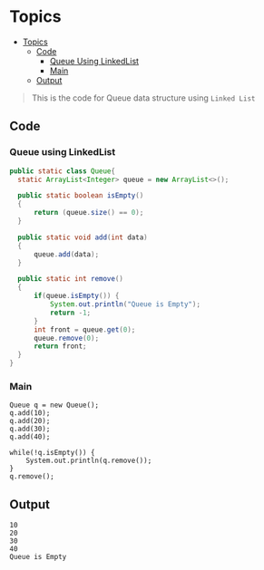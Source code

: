 # Topics
- [Topics](#Topics)
  - [Code](#Code)
    - [Queue Using LinkedList](#Queue-Using-LinkedList) 
    - [Main](#Main) 
  - [Output](#Output)

> This is the code for Queue data structure using `Linked List`

## Code
### Queue using LinkedList
```Java
public static class Queue{
  static ArrayList<Integer> queue = new ArrayList<>();

  public static boolean isEmpty()
  {
      return (queue.size() == 0);
  }

  public static void add(int data)
  {
      queue.add(data);
  }

  public static int remove()
  {
      if(queue.isEmpty()) {
          System.out.println("Queue is Empty");
          return -1;
      }
      int front = queue.get(0);
      queue.remove(0);
      return front;
  }
}
```

### Main
```
Queue q = new Queue();
q.add(10);
q.add(20);
q.add(30);
q.add(40);

while(!q.isEmpty()) {
    System.out.println(q.remove());
}
q.remove();
```

## Output
```
10
20
30
40
Queue is Empty
```
